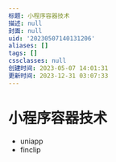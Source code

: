 ```yaml
---
标题: 小程序容器技术
描述: null
封面: null
uid: '20230507140131206'
aliases: []
tags: []
cssclasses: null
创建时间: 2023-05-07 14:01:31
更新时间: 2023-12-31 03:07:33
---
```


# 小程序容器技术

- uniapp
- finclip
